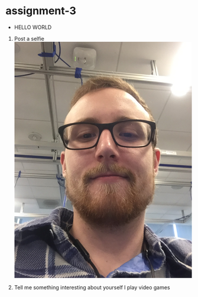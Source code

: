 # assignment-3

* HELLO WORLD


1. Post a selfie
![alt text][selfie]

[selfie]:  IMG-1074.JPG

2. Tell me something interesting about yourself
I play video games
